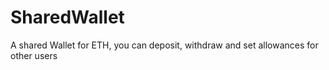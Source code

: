 # SharedWallet
A shared Wallet for ETH, you can deposit, withdraw and set allowances for other users
